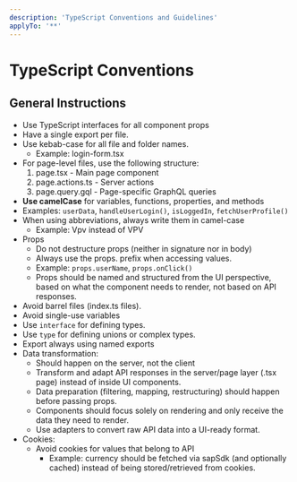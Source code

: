 ```yaml
---
description: 'TypeScript Conventions and Guidelines'
applyTo: '**'
---
```


# TypeScript Conventions

## General Instructions

- Use TypeScript interfaces for all component props
- Have a single export per file.
- Use kebab-case for all file and folder names.
  - Example: login-form.tsx
- For page-level files, use the following structure:
  1. page.tsx - Main page component
  2. page.actions.ts - Server actions
  3. page.query.gql - Page-specific GraphQL queries
- **Use camelCase** for variables, functions, properties, and methods
- Examples: `userData`, `handleUserLogin()`, `isLoggedIn`, `fetchUserProfile()`
- When using abbreviations, always write them in camel-case
  - Example: Vpv instead of VPV
- Props
  - Do not destructure props (neither in signature nor in body)
  - Always use the props. prefix when accessing values.
  - Example: `props.userName`, `props.onClick()`
  - Props should be named and structured from the UI perspective, based on what the component needs to render, not based on API responses.
- Avoid barrel files (index.ts files).
- Avoid single-use variables
- Use `interface` for defining types.
- Use `type` for defining unions or complex types.
- Export always using named exports
- Data transformation:
  - Should happen on the server, not the client
  - Transform and adapt API responses in the server/page layer (.tsx page) instead of inside UI components.
  - Data preparation (filtering, mapping, restructuring) should happen before passing props.
  - Components should focus solely on rendering and only receive the data they need to render.
  - Use adapters to convert raw API data into a UI-ready format.
- Cookies:
  - Avoid cookies for values that belong to API
    - Example: currency should be fetched via sapSdk (and optionally cached) instead of being stored/retrieved from cookies.
